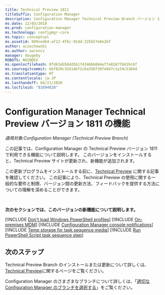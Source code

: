 ```yaml
---
title: Technical Preview 1811
titleSuffix: Configuration Manager
description: Configuration Manager Technical Preview Branch バージョン 1811 で利用できる新しい機能について説明します。
ms.date: 12/03/2018
ms.prod: configuration-manager
ms.technology: configmgr-core
ms.topic: conceptual
ms.assetid: 699cedb4-af12-4f6c-91dd-325b57e8e2bf
author: aczechowski
ms.author: aaroncz
manager: dougeby
ROBOTS: NOINDEX
ms.openlocfilehash: 8fd63eb56dd561743466b064ef7a826770419c6f
ms.sourcegitcommit: bbf820c35414bf2cba356f30fe047c1a34c5384d
ms.translationtype: HT
ms.contentlocale: ja-JP
ms.lasthandoff: 04/21/2020
ms.locfileid: "81694620"
---
```

# <a name="capabilities-in-configuration-manager-technical-preview-version-1811"></a>Configuration Manager Technical Preview バージョン 1811 の機能 

*適用対象:Configuration Manager (Technical Preview Branch)*

この記事では、Configuration Manager の Technical Preview バージョン 1811 で利用できる機能について説明します。 このバージョンをインストールすると、Technical Preview サイトが更新され、新機能が追加されます。 

この更新プログラムをインストールする前に、[Technical Preview](technical-preview.md) に関する記事を確認してください。 この記事により、Technical Preview の使用に関する一般的な要件と制限、バージョン間の更新方法、フィードバックを提供する方法についての理解を深めることができます。     


<!--  Known Issues Template
## Known issues 

[!INCLUDE [known issue title](includes/known-issue-bugid.md)]

-->



<br>

**次のセクションでは、このバージョンの新機能について説明します。**  

[!INCLUDE [Don't load Windows PowerShell profiles](includes/1811/1359239.md)]
[!INCLUDE [On-premises MDM](includes/1811/1359124.md)]
[!INCLUDE [Configuration Manager console notifications](includes/1811/1318035.md)]
[!INCLUDE [Temp storage for task sequence media](includes/1811/1359388.md)]
[!INCLUDE [Run PowerShell Script task sequence step](includes/1811/1359389.md)]



## <a name="next-steps"></a>次のステップ

Technical Preview Branch のインストールまたは更新について詳しくは、[Technical Preview](technical-preview.md)に関するページをご覧ください。    

Configuration Manager のさまざまなブランチについて詳しくは、「[適切な Configuration Manager のブランチを選択する](../understand/which-branch-should-i-use.md)」をご覧ください。
